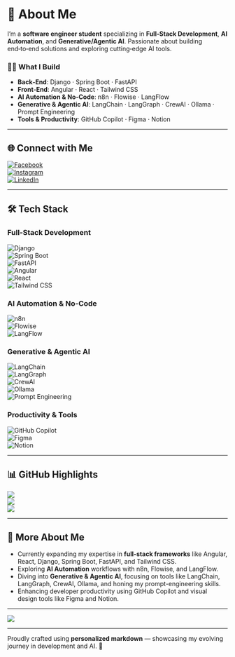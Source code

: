 # 💫 About Me
I’m a **software engineer student** specializing in **Full‑Stack Development**, **AI Automation**, and **Generative/Agentic AI**. Passionate about building end‑to‑end solutions and exploring cutting‑edge AI tools.

### 👨‍💻 What I Build
- **Back‑End**: Django · Spring Boot · FastAPI  
- **Front‑End**: Angular · React · Tailwind CSS  
- **AI Automation & No‑Code**: n8n · Flowise · LangFlow  
- **Generative & Agentic AI**: LangChain · LangGraph · CrewAI · Ollama · Prompt Engineering  
- **Tools & Productivity**: GitHub Copilot · Figma · Notion  

---

## 🌐 Connect with Me
[![Facebook](https://img.shields.io/badge/Facebook-%231877F2.svg?logo=Facebook&logoColor=white)](https://facebook.com/ChakerElj)  
[![Instagram](https://img.shields.io/badge/Instagram-%23E4405F.svg?logo=Instagram&logoColor=white)](https://instagram.com/chaker026)  
[![LinkedIn](https://img.shields.io/badge/LinkedIn-%230077B5.svg?logo=linkedin&logoColor=white)](https://linkedin.com/in/chakerelj)

---

## 🛠️ Tech Stack

### Full‑Stack Development
![Django](https://img.shields.io/badge/django-%23092E20.svg?style=for-the-badge&logo=django&logoColor=white)  
![Spring Boot](https://img.shields.io/badge/springboot-%236DB33F.svg?style=for-the-badge&logo=springboot&logoColor=white)  
![FastAPI](https://img.shields.io/badge/FastAPI-005571.svg?style=for-the-badge&logo=fastapi&logoColor=white)  
![Angular](https://img.shields.io/badge/angular-%23DD0031.svg?style=for-the-badge&logo=angular&logoColor=white)  
![React](https://img.shields.io/badge/react-%2320232a.svg?style=for-the-badge&logo=react&logoColor=%2361DAFB)  
![Tailwind CSS](https://img.shields.io/badge/tailwindcss-%2338B2AC.svg?style=for-the-badge&logo=tailwind-css&logoColor=white)

### AI Automation & No‑Code
![n8n](https://img.shields.io/badge/n8n-%23EA4678.svg?style=for-the-badge&logo=n8n&logoColor=white)  
![Flowise](https://img.shields.io/badge/Flowise-30A7D7?style=for-the-badge&logo=flowise&logoColor=white)  
![LangFlow](https://img.shields.io/badge/LangFlow-FBDA55?style=for-the-badge&logo=langflow&logoColor=black)

### Generative & Agentic AI
![LangChain](https://img.shields.io/badge/LangChain-315CF5?style=for-the-badge&logo=langchain&logoColor=white)  
![LangGraph](https://img.shields.io/badge/LangGraph-FEAA2D?style=for-the-badge&logo=langgraph&logoColor=white)  
![CrewAI](https://img.shields.io/badge/CrewAI-3DA65B?style=for-the-badge&logo=crewai&logoColor=white)  
![Ollama](https://img.shields.io/badge/Ollama-FF6F61?style=for-the-badge&logo=ollama&logoColor=white)  
![Prompt Engineering](https://img.shields.io/badge/Prompt_Engineering-%23A626A4.svg?style=for-the-badge&logo=language&logoColor=white)

### Productivity & Tools
![GitHub Copilot](https://img.shields.io/badge/GitHub_Copilot-FF4B4B?style=for-the-badge&logo=github-copilot&logoColor=white)  
![Figma](https://img.shields.io/badge/Figma-%23F24E1E.svg?style=for-the-badge&logo=figma&logoColor=white)  
![Notion](https://img.shields.io/badge/Notion-%23000000.svg?style=for-the-badge&logo=notion&logoColor=white)

---

## 📊 GitHub Highlights
![](https://github-readme-stats.vercel.app/api?username=ChakerElj&theme=dracula&hide_border=false&include_all_commits=false&count_private=false)  
![](https://github-readme-streak-stats.herokuapp.com/?user=ChakerElj&theme=dracula&hide_border=false)  
![](https://github-readme-stats.vercel.app/api/top-langs/?username=ChakerElj&theme=dracula&hide_border=false&include_all_commits=false&count_private=false&layout=compact)

---

## 📌 More About Me
- Currently expanding my expertise in **full-stack frameworks** like Angular, React, Django, Spring Boot, FastAPI, and Tailwind CSS.  
- Exploring **AI Automation** workflows with n8n, Flowise, and LangFlow.  
- Diving into **Generative & Agentic AI**, focusing on tools like LangChain, LangGraph, CrewAI, Ollama, and honing my prompt-engineering skills.  
- Enhancing developer productivity using GitHub Copilot and visual design tools like Figma and Notion.

---

[![](https://visitcount.itsvg.in/api?id=ChakerElj&icon=0&color=0)](https://visitcount.itsvg.in)

---

Proudly crafted using **personalized markdown** — showcasing my evolving journey in development and AI. 🚀
